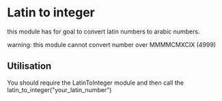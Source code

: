 Latin to integer
================

this module has for goal to convert latin numbers to arabic numbers.

  warning:
  this module cannot convert number over MMMMCMXCIX (4999)

Utilisation
-----------

  You should require the LatinToInteger module and then call the latin_to_integer("your_latin_number")

